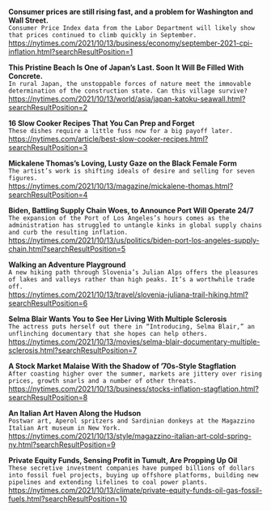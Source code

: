 **Consumer prices are still rising fast, and a problem for Washington and Wall Street.**\
`Consumer Price Index data from the Labor Department will likely show that prices continued to climb quickly in September.`\
https://nytimes.com/2021/10/13/business/economy/september-2021-cpi-inflation.html?searchResultPosition=1

**This Pristine Beach Is One of Japan’s Last. Soon It Will Be Filled With Concrete.**\
`In rural Japan, the unstoppable forces of nature meet the immovable determination of the construction state. Can this village survive?`\
https://nytimes.com/2021/10/13/world/asia/japan-katoku-seawall.html?searchResultPosition=2

**16 Slow Cooker Recipes That You Can Prep and Forget**\
`These dishes require a little fuss now for a big payoff later.`\
https://nytimes.com/article/best-slow-cooker-recipes.html?searchResultPosition=3

**Mickalene Thomas’s Loving, Lusty Gaze on the Black Female Form**\
`The artist’s work is shifting ideals of desire and selling for seven figures.`\
https://nytimes.com/2021/10/13/magazine/mickalene-thomas.html?searchResultPosition=4

**Biden, Battling Supply Chain Woes, to Announce Port Will Operate 24/7**\
`The expansion of the Port of Los Angeles’s hours comes as the administration has struggled to untangle kinks in global supply chains and curb the resulting inflation.`\
https://nytimes.com/2021/10/13/us/politics/biden-port-los-angeles-supply-chain.html?searchResultPosition=5

**Walking an Adventure Playground**\
`A new hiking path through Slovenia’s Julian Alps offers the pleasures of lakes and valleys rather than high peaks. It’s a worthwhile trade off.`\
https://nytimes.com/2021/10/13/travel/slovenia-juliana-trail-hiking.html?searchResultPosition=6

**Selma Blair Wants You to See Her Living With Multiple Sclerosis**\
`The actress puts herself out there in “Introducing, Selma Blair,” an unflinching documentary that she hopes can help others.`\
https://nytimes.com/2021/10/13/movies/selma-blair-documentary-multiple-sclerosis.html?searchResultPosition=7

**A Stock Market Malaise With the Shadow of ’70s-Style Stagflation**\
`After coasting higher over the summer, markets are jittery over rising prices, growth snarls and a number of other threats.`\
https://nytimes.com/2021/10/13/business/stocks-inflation-stagflation.html?searchResultPosition=8

**An Italian Art Haven Along the Hudson**\
`Postwar art, Aperol spritzers and Sardinian donkeys at the Magazzino Italian Art museum in New York.`\
https://nytimes.com/2021/10/13/style/magazzino-italian-art-cold-spring-ny.html?searchResultPosition=9

**Private Equity Funds, Sensing Profit in Tumult, Are Propping Up Oil**\
`These secretive investment companies have pumped billions of dollars into fossil fuel projects, buying up offshore platforms, building new pipelines and extending lifelines to coal power plants.`\
https://nytimes.com/2021/10/13/climate/private-equity-funds-oil-gas-fossil-fuels.html?searchResultPosition=10

